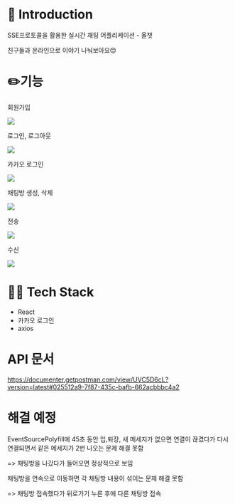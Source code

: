 📌 Introduction
=============

SSE프로토콜을 활용한 실시간 채팅 어플리케이션 - 올챗

친구들과 온라인으로 이야기 나눠보아요😊

✏️기능
=============
회원가입

<img src="https://user-images.githubusercontent.com/79249376/169807719-e0f07ab6-dfa3-4a0a-8c1c-0a12c60a26d9.gif">

로그인, 로그아웃

<img src="https://user-images.githubusercontent.com/79249376/169808104-dd1ea768-67e7-4d8c-9152-634a90d6615f.gif">

카카오 로그인

<img src="https://user-images.githubusercontent.com/79249376/169808178-b03e2eaa-d5c3-4894-afb0-915102e6eecc.gif">

채팅방 생성, 삭제

<img src="https://user-images.githubusercontent.com/79249376/169808322-72a2d9e2-e5e2-4637-bab9-eedd41b26b1c.gif">

전송

<img src="https://user-images.githubusercontent.com/79249376/169808414-fddbbb91-cb11-4e89-89fa-686edf43c3f1.gif">

수신

<img src="https://user-images.githubusercontent.com/79249376/169808504-9cc098d3-df7f-48c0-a79c-f088bfad95d5.gif">


🧑‍💻 Tech Stack
=============
* React
* 카카오 로그인
* axios

API 문서
=============
https://documenter.getpostman.com/view/UVC5D6cL?version=latest#025512a9-7f87-435c-bafb-662acbbbc4a2


해결 예정
=============

EventSourcePolyfill에 45초 동안 입,퇴장, 새 메세지가 없으면 연결이 끊겼다가 다시 연결되면서 같은 메세지가 2번 나오는 문제 해결 못함

=> 채팅방을 나갔다가 들어오면 정상적으로 보임



채팅방을 연속으로 이동하면 각 채팅방 내용이 섞이는 문제 해결 못함

=> 채팅방 접속했다가 뒤로가기 누른 후에 다른 채팅방 접속
